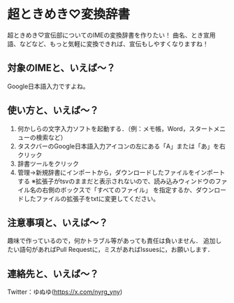 # 超ときめき♡変換辞書
超ときめき♡宣伝部についてのIMEの変換辞書を作りたい！
曲名、とき宣用語、などなど、もっと気軽に変換できれば、宣伝もしやすくなりますね！

## 対象のIMEと、いえば～？
Google日本語入力ですよね。

## 使い方と、いえば～？
1. 何かしらの文字入力ソフトを起動する．（例：メモ帳，Word，スタートメニューの検索など）
2. タスクバーのGoogle日本語入力アイコンの左にある「A」または「あ」を右クリック
3. 辞書ツールをクリック
4. 管理→新規辞書にインポートから，ダウンロードしたファイルをインポートする
   ※拡張子がtsvのままだと表示されないので、読み込みウィンドウのファイル名の右側のボックスで「すべてのファイル」
を指定するか、ダウンロードしたファイルの拡張子をtxtに変更してください。

## 注意事項と、いえば～？
趣味で作っているので，何かトラブル等があっても責任は負いません．
追加したい語句があればPull Requestに，ミスがあればIssuesに，お願いします．

## 連絡先と、いえば～？
Twitter：ゆぬゆ(https://x.com/nyrg_yny)
